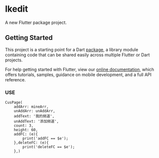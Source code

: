 # lkedit

A new Flutter package project.

## Getting Started

This project is a starting point for a Dart
[package](https://flutter.dev/developing-packages/),
a library module containing code that can be shared easily across
multiple Flutter or Dart projects.

For help getting started with Flutter, view our 
[online documentation](https://flutter.dev/docs), which offers tutorials, 
samples, guidance on mobile development, and a full API reference.

### USE ###
```
CusPage(
    addArr: mineArr,
    unAddArr: unAddArr,
    addText: '我的频道',
    unAddText: '添加频道',
    count: 3,
    height: 60,
    addFC: (e){
        print('addFC == $e');
    },deleteFC: (e){
        print('deleteFC == $e');
    },)
```
